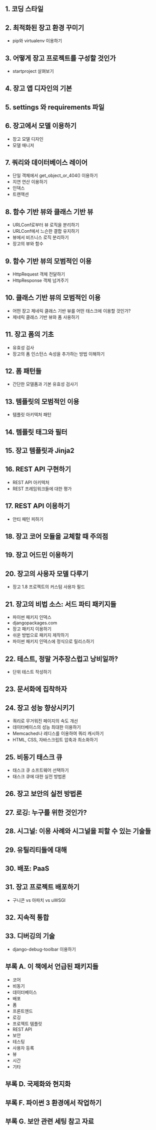 ## 1. 코딩 스타일

## 2. 최적화된 장고 환경 꾸미기
* pip와 virtualenv 이용하기

## 3. 어떻게 장고 프로젝트를 구성할 것인가
* startproject 살펴보기

## 4. 장고 앱 디자인의 기본

## 5. settings 와 requirements 파일

## 6. 장고에서 모델 이용하기
* 장고 모델 디자인
* 모델 매니저

## 7. 쿼리와 데이터베이스 레이어
* 단일 객체에서 get_object_or_404() 이용하기
* 지연 연산 이용하기
* 인덱스
* 트랜잭션

## 8. 함수 기반 뷰와 클래스 기반 뷰
* URLConf로부터 뷰 로직을 분리하기
* URLConf에서 느슨한 결합 유지하기
* 뷰에서 비즈니스 로직 분리하기
* 장고의 뷰와 함수

## 9. 함수 기반 뷰의 모범적인 이용
* HttpRequest 객체 전달하기
* HttpResponse 객체 넘겨주기

## 10. 클래스 기반 뷰의 모범적인 이용
* 어떤 장고 제네릭 	클래스 기반 뷰를 어떤 태스크에 이용할 것인가?
* 제네릭 클래스 기반 뷰와 폼 사용하기

## 11. 장고 폼의 기초
* 유효성 검사
* 장고의 폼 인스턴스 속성을 추가하는 방법 이해하기

## 12. 폼 패턴들
* 간단한 모델폼과 기본 유효성 검사기

## 13. 템플릿의 모범적인 이용
* 템플릿 아키텍처 패턴

## 14. 템플릿 태그와 필터

## 15. 장고 템플릿과 Jinja2

## 16. REST API 구현하기
* REST API 아키텍처
* REST 프레임워크들에 대한 평가

## 17. REST API 이용하기
* 안티 패턴 피하기

## 18. 장고 코어 모듈을 교체할 때 주의점

## 19. 장고 어드민 이용하기

## 20. 장고의 사용자 모델 다루기
* 장고 1.8 프로젝트의 커스텀 사용자 필드

## 21. 장고의 비법 소스: 서드 파티 패키지들
* 파이썬 패키지 인덱스
* djangopackages.com
* 장고 패키지 이용하기
* 쉬운 방법으로 패키지 제작하기
* 파이썬 패키지 인덱스에 정식으로 릴리스하기

## 22. 테스트, 정말 거추장스럽고 낭비일까?
* 단위 테스트 작성하기

## 23. 문서화에 집착하자

## 24. 장고 성능 향상시키기
* 쿼리로 무거워진 페이지의 속도 개선
* 데이터베이스의 성능 최대한 이용하기
* Memcached나 레디스를 이용하여 쿼리 캐시하기
* HTML, CSS, 자바스크립트 압축과 최소화하기

## 25. 비동기 태스크 큐
* 태스크 큐 소프트웨어 선택하기
* 태스크 큐에 대한 실전 방법론

## 26. 장고 보안의 실전 방법론

## 27. 로깅: 누구를 위한 것인가?

## 28. 시그널: 이용 사례와 시그널을 피할 수 있는 기술들

## 29. 유틸리티들에 대해

## 30. 배포: PaaS

## 31. 장고 프로젝트 배포하기
* 구니콘 vs 아파치 vs uWSGI

## 32. 지속적 통합

## 33. 디버깅의 기술
* django-debug-toolbar 이용하기

## 부록 A. 이 책에서 언급된 패키지들
* 코어
* 비동기
* 데이터베이스
* 배포
* 폼
* 프론트엔드
* 로깅
* 프로젝트 템플릿
* REST API
* 보안
* 테스팅
* 사용자 등록
* 뷰
* 시간
* 기타

## 부록 D. 국제화와 현지화

## 부록 F. 파이썬 3 환경에서 작업하기

## 부록 G. 보안 관련 세팅 참고 자료
